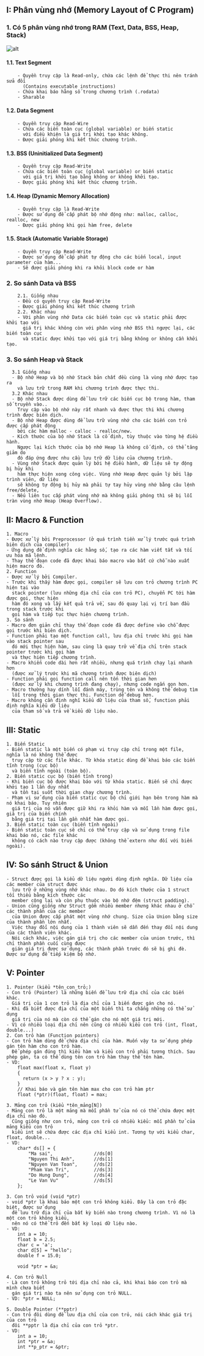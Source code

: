 ## I: Phân vùng nhớ (Memory Layout of C Program)
  ### 1. Có 5 phân vùng nhớ trong RAM (Text, Data, BSS, Heap, Stack) 
  ![alt](https://www.linhkien-36.com/wp-content/uploads/2020/05/page1-225px-Program_memory_layout.pdf.jpg)
  #### 1.1. Text Segment
        - Quyền truy cập là Read-only, chứa các lệnh để thực thi nên tránh sửa đổi 
          (Contains executable instructions)
        - Chứa khai báo hằng số trong chương trình (.rodata)
        - Sharable
  #### 1.2. Data Segment
        - Quyền truy cập Read-Wire
        - Chứa các biến toàn cục (global variable) or biến static 
          với điều khiện là giá trị khởi tạo khác không.
        - Được giải phóng khi kết thúc chương trình.
  #### 1.3. BSS (Uninitialized Data Segment)
        - Quyền truy cập Read-Write
        - Chứa các biến toàn cục (global variable) or biến static 
          với giá trị khởi tạo bằng không or không khởi tạo.
        - Được giải phóng khi kết thúc chương trình.
  #### 1.4. Heap (Dynamic Memory Allocation)
        - Quyền truy cập là Read-Write
        - Được sử dụng để cấp phát bộ nhớ động như: malloc, calloc, realloc, new
        - Được giải phóng khi gọi hàm free, delete
  #### 1.5. Stack (Automatic Variable Storage)
        - Quyền truy cập Read-Write
        - Được sử dụng để cấp phát tự động cho các biến local, input parameter của hàm...
        - Sẽ được giải phóng khi ra khỏi block code or hàm
  ### 2. So sánh Data và BSS
        2.1. Giống nhau
        - Đều có quyền truy cập Read-Write
        - Được giải phóng khi kết thúc chương trình
        2.2. Khác nhau
        - Với phân vùng nhớ Data các biến toàn cục và static phải được khởi tạo với 
          giá trị khác không còn với phân vùng nhớ BSS thì ngược lại, các biến toàn cục 
          và static được khởi tạo với giá trị bằng không or không cần khởi tạo.
  ### 3. So sánh Heap và Stack
      3.1 Giống nhau
      - Bộ nhớ Heap và bộ nhớ Stack bản chất đều cùng là vùng nhớ được tạo ra 
        và lưu trữ trong RAM khi chương trình được thực thi.
      3.2 Khác nhau
      - Bộ nhớ Stack được dùng để lưu trữ các biến cục bộ trong hàm, tham số truyền vào.. 
        Truy cập vào bộ nhớ này rất nhanh và được thực thi khi chương trình được biên dịch.
      - Bộ nhớ Heap được dùng để lưu trữ vùng nhớ cho các biến con trỏ được cấp phát động 
        bởi các hàm malloc - calloc - realloc/new.
      - Kích thước của bộ nhớ Stack là cố định, tùy thuộc vào từng hệ điều hành. 
        Ngược lại kích thước của bộ nhớ Heap là không cố định, có thể tăng giảm do 
        đó đáp ứng được nhu cầu lưu trữ dữ liệu của chương trình.
      - Vùng nhớ Stack được quản lý bởi hệ điều hành, dữ liệu sẽ tự động bị hủy khi 
        hàm thực hiện xong công việc. Vùng nhớ Heap được quản lý bởi lập trình viên, dữ liệu 
        sẽ không tự động bị hủy mà phải tự tay hủy vùng nhớ bằng câu lệnh free/delete, 
      - Nếu liên tục cấp phát vùng nhớ mà không giải phóng thì sẽ bị lỗi tràn vùng nhớ Heap (Heap Overflow).

## II: Macro & Function
    1. Macro
    - Được xử lý bởi Preprocessor (ở quá trình tiền xử lý trước quá trình biên dịch của compiler)
    - Ứng dụng để định nghĩa các hằng số, tạo ra các hàm viết tắt và tối ưu hóa mã lệnh.
    - Thay thế đoạn code đã được khai báo macro vào bất cứ chỗ nào xuất hiện macro đó.
    2. Function
    - Được xử lý bởi Compiler.
    - Trước khi thấy hàm được gọi, compiler sẽ lưu con trỏ chương trình PC hiện tại vào 
      stack pointer (lưu những địa chỉ của con trỏ PC), chuyển PC tới hàm được gọi, thực hiện 
      hàm đó xong và lấy kết quả trả về, sau đó quay lại vị trí ban đầu trong stack trước khi 
      gọi hàm và tiếp tục thực hiện chương trình. 
    3. So sánh
    - Macro đơn giản chỉ thay thế đoạn code đã được define vào chỗ được gọi trước khi biên dịch.
    - Function phải tạo một function call, lưu địa chỉ trước khi gọi hàm vào stack pointer sau 
      đó mới thực hiện hàm, sau cùng là quay trở về địa chỉ trên stack pointer trước khi gọi hàm 
      và thực hiện tiếp chương trình.
    - Macro khiến code dài hơn rất nhiều, nhưng quá trình chạy lại nhanh hơn 
      (được xử lý trước khi mã chương trình được biên dịch)
    - Function phải gọi function call nên tốn thời gian hơn 
      (được xử lý khi chương trình đang chạy), nhưng code ngắn gọn hơn.
    - Macro thường hay dính lỗi đánh máy, trùng tên và không thể debug tìm 
      lỗi trong thời gian thực thi. Function dễ debug hơn.
    - Macro không cần định nghĩ kiểu dữ liệu của tham số, function phải định nghĩa kiểu dữ liệu 
      của tham số và trả về kiểu dữ liệu nào.
## III: Static
    1. Biến Static
    - Biến static là một biến có phạm vi truy cập chỉ trong một file, nghĩa là nó không thể được 
      truy cập từ các file khác. Từ khóa static dùng để khai báo các biến tĩnh trong (cục bộ) 
      và biến tĩnh ngoài (toàn bộ).
    2. Biến static cục bộ (biến tĩnh trong)
    - Khi biến cục bộ được khai báo với từ khóa static. Biến sẽ chỉ được khởi tạo 1 lần duy nhất 
      và tồn tại suốt thời gian chạy chương trình.
    - Phạm vi sử dụng của biến static cục bộ chỉ giới hạn bên trong hàm mà nó khai báo. Tuy nhiên 
      giá trị của nó vẫn được giữ khi ra khỏi hàm và mỗi lần hàm được gọi, giá trị của biến chính 
      bằng giá trị tại lần gần nhất hàm được gọi.
    3. Biến static toàn cục (biến tĩnh ngoài)
    - Biến static toàn cục sẽ chỉ có thể truy cập và sử dụng trong file khai báo nó, các file khác 
      không có cách nào truy cập được (không thể extern như đối với biến ngoài). 
## IV: So sánh Struct & Union
    - Struct được gọi là kiểu dữ liệu người dùng định nghĩa. Dữ liệu của các member của struct được 
      lưu trữ ở những vùng nhớ khác nhau. Do đó kích thước của 1 struct tối thiểu bằng kích thước các 
      member cộng lại và còn phụ thuộc vào bộ nhớ đệm (struct padding). 
    - Union cũng giống như Struct gồm nhiều member nhưng khác nhau ở chỗ các thành phần của các member 
      của Union được cấp phát một vùng nhớ chung. Size của Union bằng size của thành phần lớn nhất. 
      Việc thay đổi nội dung của 1 thành viên sẽ dẫn đến thay đổi nội dung của các thành viên khác.
      Nói cách khác, việc gán giá trị cho các member của union trước, thì chỉ thành phần cuối cùng được 
      gián giá trị được sử dụng, các thành phần trước đó sẽ bị ghi đè. Được sử dụng để tiếp kiệm bộ nhớ.
## V: Pointer
    1. Pointer (kiểu *tên_con_trỏ;)
    - Con trỏ (Pointer) là những biến để lưu trữ địa chỉ của các biến khác. 
      Giá trị của 1 con trỏ là địa chỉ của 1 biến được gán cho nó.
    - Khi đã biết được địa chỉ của một biến thì ta chẳng những có thể sử dụng 
      giá trị của nó mà còn có thể gán cho nó một giá trị mới.
    - Vì có nhiều loại địa chỉ nên cũng có nhiều kiểu con trỏ (int, float, double...)
    2. Con trỏ hàm (Function pointers)
    - Con trỏ hàm dùng để chứa địa chỉ của hàm. Muốn vậy ta sử dụng phép gán tên hàm cho con trỏ hàm. 
      Để phép gán đúng thì kiểu hàm và kiểu con trỏ phải tương thích. Sau phép gán, ta có thể dùng tên con trỏ hàm thay thế tên hàm.
    - VD: 
        float max(float x, float y)
        {
          return (x > y ? x : y);
        } 
        // Khai báo và gán tên hàm max cho con trỏ hàm ptr
        float (*ptr)(float, float) = max;

    3. Mảng con trỏ (kiểu *tên_mảng[N])
    - Mảng con trỏ là một mảng mà mỗi phần tử của nó có thể chứa được một địa chỉ nào đó. 
      Cũng giống như con trỏ, mảng con trỏ có nhiều kiểu: mỗi phần tử của mảng kiểu con trỏ 
      kiểu int sẽ chứa được các địa chỉ kiểu int. Tương tự với kiểu char, float, double...
    - VD:
        char* ds[] = {
            "Ma sai",               //ds[0]
            "Nguyen Thi Anh",       //ds[1]
            "Nguyen Van Toan",      //ds[2]
            "Pham Van Tri",         //ds[3]
            "Do Hung Dung",         //ds[4]
            "Le Van Vu"             //ds[5]
        };

    3. Con trỏ void (void *ptr)
    - void *ptr là khai báo một con trỏ không kiểu. Đây là con trỏ đặc biệt, được sử dụng 
      để lưu trữ địa chỉ của bất kỳ biến nào trong chương trình. Vì nó là một con trỏ không kiểu, 
      nên nó có thể trỏ đến bất kỳ loại dữ liệu nào.
    - VD:
        int a = 10;
        float b = 2.5;
        char c = 'a';
        char d[5] = "hello";
        double f = 15.0;

        void *ptr = &a;

    4. Con trỏ Null
    - Là con trỏ không trỏ tới địa chỉ nào cả, khi khai báo con trỏ mà mình chưa biết 
      gán giá trị nào ta nên sử dụng con trỏ NULL.
    - VD: *ptr = NULL;

    5. Double Pointer (**pptr)
    - Con trỏ đôi dùng để lưu địa chỉ của con trỏ, nói cách khác giá trị của con trỏ 
      đôi **pptr là địa chỉ của con trỏ *ptr.
    - VD:
        int a = 10;
        int *ptr = &a;
        int **p_ptr = &ptr; 
    
